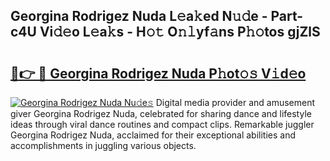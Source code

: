 ## Georgina Rodrigez Nuda L𝚎a𝚔ed N𝚞𝚍e - Part-c4U Vi𝚍𝚎o L𝚎a𝚔s - H𝚘𝚝 O𝚗𝚕yf𝚊ns P𝚑𝚘tos gjZlS

# <h2><a href="http://kfe38ry.oniu.top/?m=Georgina+Rodrigez+Nuda">🔗👉 🔴 Georgina Rodrigez Nuda P𝚑ot𝚘𝚜 V𝚒d𝚎o</a></h2>

[![Georgina Rodrigez Nuda Nu𝚍e𝚜](https://i.imgur.com/0qMVB7G.gif)](http://kfe38ry.oniu.top/?m=Georgina+Rodrigez+Nuda)
Digital media provider and amusement giver Georgina Rodrigez Nuda, celebrated for sharing dance and lifestyle ideas through viral dance routines and compact clips. Remarkable juggler Georgina Rodrigez Nuda, acclaimed for their exceptional abilities and accomplishments in juggling various objects.  
